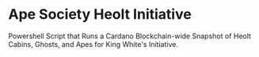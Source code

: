 # Ape Society Heolt Initiative
Powershell Script that Runs a Cardano Blockchain-wide Snapshot of Heolt Cabins, Ghosts, and Apes for King White's Initiative.
